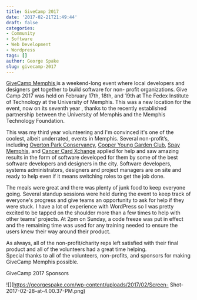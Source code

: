 ```yaml
---
title: GiveCamp 2017
date: '2017-02-21T21:49:44'
draft: false
categories:
- Community
- Software
- Web Development
- Wordpress
tags: []
author: George Spake
slug: givecamp-2017
---
```


[GiveCamp Memphis ](http://www.givecampmemphis.org/)is a weekend-long event
where local developers and designers get together to build software for non-
profit organizations. Give Camp 2017 was held on February 17th, 18th, and 19th
at The Fedex Institute of Technology at the University of Memphis. This was a
new location for the event, now on its seventh year , thanks to the recently
established partnership between the University of Memphis and the Memphis
Technology Foundation.
<!--more-->
This was my third year volunteering and I'm convinced it's one of the coolest,
albeit underrated, events in Memphis. Several non-profit’s, including [Overton
Park Conservancy](http://www.overtonpark.org/), [Cooper Young Garden
Club](http://www.cooperyounggardenclub.org/), [Spay
Memphis](http://spaymemphis.org/), and [Cancer Card
Xchange](https://cancercardxchange.org/) applied for help and saw amazing
results in the form of software developed for them by some of the best
software developers and designers in the city. Software developers, systems
administrators, designers and project managers are on site and ready to help
even if it means switching roles to get the job done.

The meals were great and there was plenty of junk food to keep everyone going.
Several standup sessions were held during the event to keep track of
everyone's progress and give teams an opportunity to ask for help if they were
stuck. I have a lot of experience with WordPress so I was pretty excited to be
tapped on the shoulder more than a few times to help with other teams'
projects. At 2pm on Sunday, a code freeze was put in effect and the remaining
time was used for any training needed to ensure the users knew their way
around their product.

As always, all of the non-profit/charity reps left satisfied with their final
product and all of the volunteers had a great time helping.  
Special thanks to all of the volunteers, non-profits, and sponsors for making
GiveCamp Memphis possible.

GiveCamp 2017 Sponsors

![](https://georgespake.com/wp-content/uploads/2017/02/Screen-
Shot-2017-02-28-at-4.00.37-PM.png)
